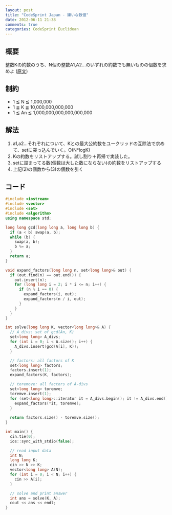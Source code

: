 ```yaml
---
layout: post
title: "CodeSprint Japan - 嫌いな数値"
date: 2012-06-11 21:38
comments: true
categories: CodeSprint Euclidean
---
```


## 概要
整数Kの約数のうち、N個の整数A1,A2...のいずれの約数でも無いものの個数を求めよ ([原文](https://csjapan.interviewstreet.com/challenges/dashboard/#problem/4f7272a8b9d15))

## 制約
* 1 ≦ N ≦ 1,000,000
* 1 ≦ K ≦ 10,000,000,000,000
* 1 ≦ An ≦ 1,000,000,000,000,000,000

## 解法
1. a1,a2...それぞれについて、Kとの最大公約数をユークリッドの互除法で求めて、setに突っ込んでいく。O(N*logK)
2. Kの約数をリストアップする。試し割り＋再帰で実装した。
3. setに詰まってる数(個数は大した数にならない)の約数をリストアップする
4. 上記(2)の個数から(3)の個数を引く

## コード
``` cpp
#include <iostream>
#include <vector>
#include <set>
#include <algorithm>
using namespace std;

long long gcd(long long a, long long b) {
  if (a < b) swap(a, b);
  while (b) {
    swap(a, b);
    b %= a;
  }
  return a;
}

void expand_factors(long long n, set<long long>& out) {
  if (out.find(n) == out.end()) {
    out.insert(n);
    for (long long i = 2; i * i <= n; i++) {
      if (n % i == 0) {
        expand_factors(i, out);
        expand_factors(n / i, out);
      }
    }
  }
}

int solve(long long K, vector<long long>& A) {
  // A_divs: set of gcd(An, K)
  set<long long> A_divs;
  for (int i = 0; i < A.size(); i++) {
    A_divs.insert(gcd(A[i], K));
  }

  // factors: all factors of K
  set<long long> factors;
  factors.insert(1);
  expand_factors(K, factors);

  // toremove: all factors of A-divs
  set<long long> toremve;
  toremve.insert(1);
  for (set<long long>::iterator it = A_divs.begin(); it != A_divs.end(); it++) {
    expand_factors(*it, toremve);
  }
    
  return factors.size() - toremve.size();
}

int main() {
  cin.tie(0);
  ios::sync_with_stdio(false);

  // read input data
  int N;
  long long K;
  cin >> N >> K;
  vector<long long> A(N);
  for (int i = 0; i < N; i++) {
    cin >> A[i];
  }

  // solve and print answer
  int ans = solve(K, A);
  cout << ans << endl;
}
```



